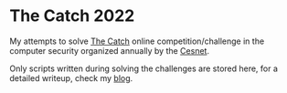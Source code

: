 # The Catch  2022

My attempts to solve [The Catch](https://www.thecatch.cz/) online competition/challenge in the computer security organized annually by the [Cesnet](https://www.cesnet.cz/).

Only scripts written during solving the challenges are stored here, for a detailed writeup, check my [blog](https://deadbadger.cz/blog/the-catch-2022).
